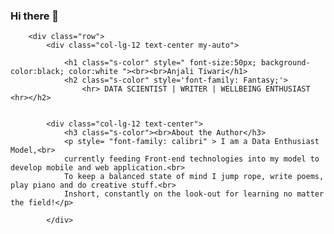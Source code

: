 ### Hi there 👋

<!--
**AnjaliTiwari21/AnjaliTiwari21** is a ✨ _special_ ✨ repository because its `README.md` (this file) appears on your GitHub profile.

Here are some ideas to get you started:

- 🔭 I’m currently working on Data, Machine Learning and NLP
-->
        <div class="row">
            <div class="col-lg-12 text-center my-auto">

                <h1 class="s-color" style=" font-size:50px; background-color:black; color:white "><br><br>Anjali Tiwari</h1>
				<h2 class="s-color" style='font-family: Fantasy;'>
					<hr> DATA SCIENTIST | WRITER | WELLBEING ENTHUSIAST <hr></h2>

				
			<div class="col-lg-12 text-center">
				<h3 class="s-color"><br>About the Author</h3>
				<p style= "font-family: calibri" > I am a Data Enthusiast Model,<br>
				currently feeding Front-end technologies into my model to develop mobile and web application.<br>
				To keep a balanced state of mind I jump rope, write poems, play piano and do creative stuff.<br>
				Inshort, constantly on the look-out for learning no matter the field!</p>

			</div>
			
				


